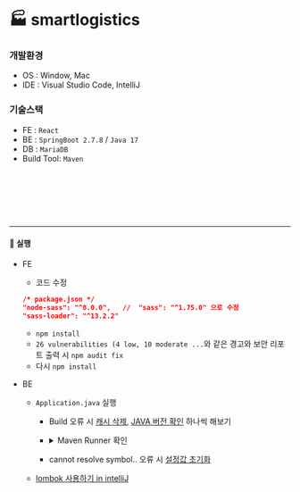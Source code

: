 # 🏭 smartlogistics


### 개발환경
- OS : Window, Mac
- IDE : Visual Studio Code, IntelliJ

### 기술스택
- FE : `React`
- BE : `SpringBoot 2.7.8` / `Java 17`
- DB : `MariaDB`
- Build Tool: `Maven`


<br />
<br />
<br />
<br />
<br />

---
#### 🔄 실행
- FE
  - 코드 수정
  ``` JSON
  /* package.json */
  "node-sass": "^8.0.0",   //  "sass": "^1.75.0" 으로 수정
  "sass-loader": "^13.2.2"
  ```
  - `npm install`
  - `26 vulnerabilities (4 low, 10 moderate ...`와 같은 경고와 보안 리포트 출력 시 `npm audit fix`
  - 다시 `npm install`
 
- BE
  - `Application.java` 실행
    - Build 오류 시 [캐시 삭제](https://es2sun.tistory.com/246), [JAVA 버전 확인](https://dev-emmababy.tistory.com/139) 하나씩 해보기
    - <details>
        <summary>Maven Runner 확인</summary>
      
        ![Image](https://github.com/user-attachments/assets/0272d6c9-b218-471d-be2c-077fcfc78c45)
      
      </details>
    - cannot resolve symbol.. 오류 시 [설정값 초기화](https://star992411.tistory.com/45)
  - [lombok 사용하기 in intelliJ ](https://inpa.tistory.com/entry/IntelliJ-%F0%9F%92%BD-Lombok-%EC%84%A4%EC%B9%98-%EB%B0%A9%EB%B2%95-%EC%98%A4%EB%A5%98-%ED%95%B4%EA%B2%B0)
    
